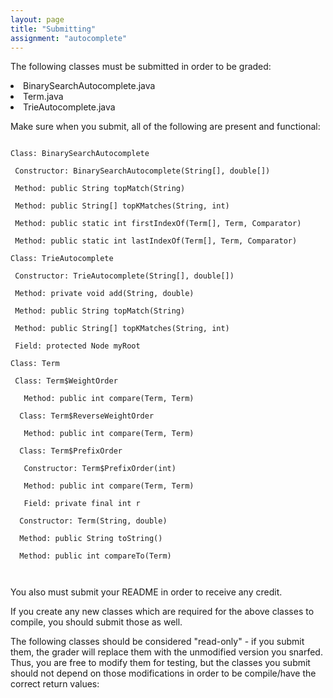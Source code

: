 ```yaml
---
layout: page
title: "Submitting"
assignment: "autocomplete"
---
```


The following classes must be submitted in order to be graded:
<li> BinarySearchAutocomplete.java </li>
<li> Term.java </li>
<li> TrieAutocomplete.java </li>

Make sure when you submit, all of the following are present and functional:

<code>
Class: BinarySearchAutocomplete<br>
&nbsp;Constructor: BinarySearchAutocomplete(String[], double[])<br>
&nbsp;Method: public String topMatch(String)<br>
&nbsp;Method: public String[] topKMatches(String, int)<br>
&nbsp;Method: public static int firstIndexOf(Term[], Term, Comparator)<br>
&nbsp;Method: public static int lastIndexOf(Term[], Term, Comparator)<br>
Class: TrieAutocomplete<br>
&nbsp;Constructor: TrieAutocomplete(String[], double[])<br>
&nbsp;Method: private void add(String, double)<br>
&nbsp;Method: public String topMatch(String)<br>
&nbsp;Method: public String[] topKMatches(String, int)<br>
&nbsp;Field: protected Node myRoot<br>
Class: Term<br>
&nbsp;Class: Term$WeightOrder<br>
 &nbsp;&nbsp;Method: public int compare(Term, Term)<br>
 &nbsp;Class: Term$ReverseWeightOrder<br>
 &nbsp;&nbsp;Method: public int compare(Term, Term)<br>
 &nbsp;Class: Term$PrefixOrder<br>
 &nbsp;&nbsp;Constructor: Term$PrefixOrder(int)<br>
 &nbsp;&nbsp;Method: public int compare(Term, Term)<br>
 &nbsp;&nbsp;Field: private final int r<br>
 &nbsp;Constructor: Term(String, double)<br>
 &nbsp;Method: public String toString()<br>
 &nbsp;Method: public int compareTo(Term)<br>
 </code>


You also must submit your README in order to receive any credit.

If you create any new classes which are required for the above classes to compile, you should submit those as well.

The following classes should be considered "read-only" - if you submit them, the grader will replace them with the unmodified version you snarfed. Thus, you are free to modify them for testing, but the classes you submit should not depend on those modifications in order to be compile/have the correct return values: